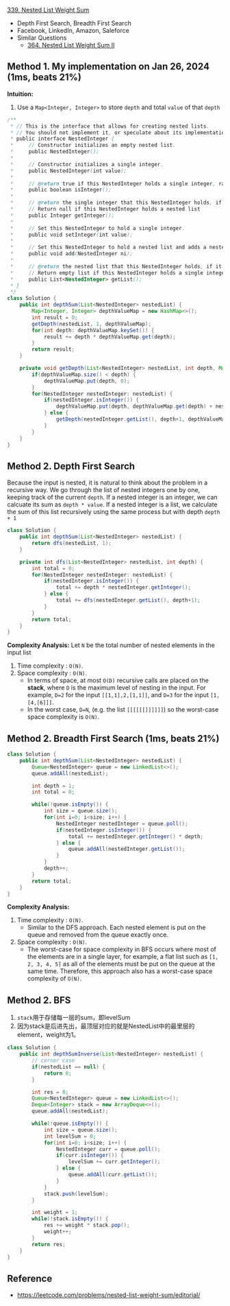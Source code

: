 [339. Nested List Weight Sum](https://leetcode.com/problems/nested-list-weight-sum/description/)

* Depth First Search, Breadth First Search
* Facebook, LinkedIn, Amazon, Saleforce
* Similar Questions
    * [364. Nested List Weight Sum II](https://leetcode.com/problems/nested-list-weight-sum-ii/description/)


## Method 1. My implementation on Jan 26, 2024 (1ms, beats 21%)
**Intuition:**
1. Use a `Map<Integer, Integer>` to store `depth` and total `value` of that `depth`

```Java
/**
 * // This is the interface that allows for creating nested lists.
 * // You should not implement it, or speculate about its implementation
 * public interface NestedInteger {
 *     // Constructor initializes an empty nested list.
 *     public NestedInteger();
 *
 *     // Constructor initializes a single integer.
 *     public NestedInteger(int value);
 *
 *     // @return true if this NestedInteger holds a single integer, rather than a nested list.
 *     public boolean isInteger();
 *
 *     // @return the single integer that this NestedInteger holds, if it holds a single integer
 *     // Return null if this NestedInteger holds a nested list
 *     public Integer getInteger();
 *
 *     // Set this NestedInteger to hold a single integer.
 *     public void setInteger(int value);
 *
 *     // Set this NestedInteger to hold a nested list and adds a nested integer to it.
 *     public void add(NestedInteger ni);
 *
 *     // @return the nested list that this NestedInteger holds, if it holds a nested list
 *     // Return empty list if this NestedInteger holds a single integer
 *     public List<NestedInteger> getList();
 * }
 */
class Solution {
    public int depthSum(List<NestedInteger> nestedList) {
        Map<Integer, Integer> depthValueMap = new HashMap<>();
        int result = 0;
        getDepth(nestedList, 1, depthValueMap);
        for(int depth: depthValueMap.keySet()) {
            result += depth * depthValueMap.get(depth);
        }
        return result;
    }

    private void getDepth(List<NestedInteger> nestedList, int depth, Map<Integer, Integer> depthValueMap) {
        if(depthValueMap.size() < depth) {
            depthValueMap.put(depth, 0);
        }
        for(NestedInteger nestedInteger: nestedList) {
            if(nestedInteger.isInteger()) {
                depthValueMap.put(depth, depthValueMap.get(depth) + nestedInteger.getInteger());
            } else {
                getDepth(nestedInteger.getList(), depth+1, depthValueMap);
            }
        }
    }
}
```


## Method 2. Depth First Search
Because the input is nested, it is natural to think about the problem in a recursive way.
We go through the list of nested integers one by one, keeping track of the current `depth`. 
If a nested integer is an integer, we can calcuate its sum as `depth * value`. 
If a nested integer is a list, we calculate the sum of this list recursively using the same process but with depth `depth + 1`
```Java
class Solution {
    public int depthSum(List<NestedInteger> nestedList) {
        return dfs(nestedList, 1);
    }

    private int dfs(List<NestedInteger> nestedList, int depth) {
        int total = 0;
        for(NestedInteger nestedInteger: nestedList) {
            if(nestedInteger.isInteger()) {
                total += depth * nestedInteger.getInteger();
            } else {
                total += dfs(nestedInteger.getList(), depth+1);
            }
        }
        return total;
    }
}
```
**Complexity Analysis:**
Let `N` be the total number of nested elements in the input list
1. Time complexity : `O(N)`.
2. Space complexity : `O(N)`.
    * In terms of space, at most `O(D)` recursive calls are placed on the **stack**, where `D` is the maximum level of nesting in the input. For example, `D=2` for the input `[[1,1],2,[1,1]]`, and `D=3` for the input `[1,[4,[6]]]`.
    * In the worst case, `D=N`, (e.g. the list `[[[[[[]]]]]]`) so the worst-case space complexity is `O(N)`.


## Method 2. Breadth First Search (1ms, beats 21%)
```Java
class Solution {
    public int depthSum(List<NestedInteger> nestedList) {
        Queue<NestedInteger> queue = new LinkedList<>();
        queue.addAll(nestedList);

        int depth = 1;
        int total = 0;

        while(!queue.isEmpty()) {
            int size = queue.size();
            for(int i=0; i<size; i++) {
                NestedInteger nestedInteger = queue.poll();
                if(nestedInteger.isInteger()) {
                    total += nestedInteger.getInteger() * depth;
                } else {
                    queue.addAll(nestedInteger.getList());
                }
            }
            depth++;
        }
        return total;
    }
}
```
**Complexity Analysis:**
1. Time complexity : `O(N)`.
    * Similar to the DFS approach. Each nested element is put on the queue and removed from the queue exactly once.
2. Space complexity : `O(N)`.
    * The worst-case for space complexity in BFS occurs where most of the elements are in a single layer, for example, a flat list such as `[1, 2, 3, 4, 5]` as all of the elements must be put on the queue at the same time. Therefore, this approach also has a worst-case space complexity of `O(N)`.


## Method 2. BFS
1. `stack`用于存储每一层的sum，即levelSum
2. 因为stack是后进先出，最顶层对应的就是NestedList中的最里层的element，weight为1。
```java
class Solution {
    public int depthSumInverse(List<NestedInteger> nestedList) {
        // corner case
        if(nestedList == null) {
            return 0;
        }

        int res = 0;
        Queue<NestedInteger> queue = new LinkedList<>();
        Deque<Integer> stack = new ArrayDeque<>();
        queue.addAll(nestedList);

        while(!queue.isEmpty()) {
            int size = queue.size();
            int levelSum = 0;
            for(int i=0; i<size; i++) {
                NestedInteger curr = queue.poll();
                if(curr.isInteger()) {
                    levelSum += curr.getInteger();
                } else {
                    queue.addAll(curr.getList());
                }
            }
            stack.push(levelSum);
        }

        int weight = 1;
        while(!stack.isEmpty()) {
            res += weight * stack.pop();
            weight++;
        }
        return res;
    }
}
```



## Reference
* https://leetcode.com/problems/nested-list-weight-sum/editorial/